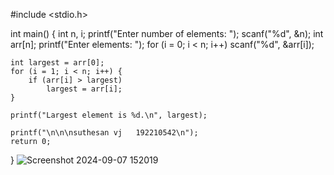 #include <stdio.h>

int main() {
    int n, i;
    printf("Enter number of elements: ");
    scanf("%d", &n);
    int arr[n];
    printf("Enter elements: ");
    for (i = 0; i < n; i++)
        scanf("%d", &arr[i]);

    int largest = arr[0];
    for (i = 1; i < n; i++) {
        if (arr[i] > largest)
            largest = arr[i];
    }

    printf("Largest element is %d.\n", largest);

    printf("\n\n\nsuthesan vj   192210542\n");
    return 0;
}
![Screenshot 2024-09-07 152019](https://github.com/user-attachments/assets/7b4dc4fd-09b8-4c71-a3bc-5e4adbe95c8e)
